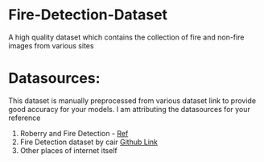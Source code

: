 # Fire-Detection-Dataset
A high quality dataset which contains the collection of fire and non-fire images from various sites

# Datasources:
This dataset is manually preprocessed from various dataset link to provide good accuracy for your models. I am attributing the datasources for your reference

1. Roberry and Fire Detection - [Ref](https://www.pyimagesearch.com/2019/11/18/fire-and-smoke-detection-with-keras-and-deep-learning/)
2. Fire Detection dataset by cair [Github Link](https://github.com/cair/Fire-Detection-Image-Dataset)
3. Other places of internet itself
